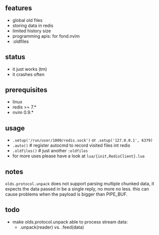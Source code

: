 
## features
* global old files
* storing data in redis
* limited history size
* programming apis: for fond.nvim
* :oldfiles

## status
* it just works (tm)
* it crashes often

## prerequisites
* linux
* redis >= 7.*
* nvim 0.9.*

## usage
* `.setup('/run/user/1000/redis.sock')` or `.setup('127.0.0.1', 6379)`
* `.auto()` # register autocmd to record visited files int redis
* `.oldfiles()` # just another `:oldfiles`
* for more uses please have a look at `lua/{init,RedisClient}.lua`

## notes
`olds.protocol.unpack` does not support parsing multiple chunked data, it expects the data
passed in be a single reply, no more no less. this can cause problems when the
payload is bigger than PIPE_BUF.

## todo
* make olds.protocol.unpack able to process stream data:
    * .unpack(reader) vs. .feed(data)
